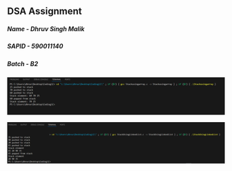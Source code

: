 ## DSA Assignment
##### Name - Dhruv Singh Malik

##### SAPID - 590011140

##### Batch - B2


![](./Stackusingarray.png)

![](./StackUsingLinkedList.png)
